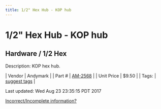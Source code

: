 ```yaml
---
title: 1/2" Hex Hub - KOP hub
---
```


# 1/2" Hex Hub - KOP hub
## Hardware / 1/2 Hex
Description: 	KOP hex hub.  

| Vendor | Andymark | 
| Part # | [AM-2568](http://www.andymark.com/product-p/am-2568.htm) | 
| Unit Price | $9.50 | 
| Tags: | [suggest tags](https://docs.google.com/forms/d/e/1FAIpQLSeWyY8v3RgOty-MyWmh9U0iivNYN_molChYyS-0U-o-kOAv_g/viewform) | 

Last updated: Wed Aug 23 23:35:15 PDT 2017

 [Incorrect/Incomplete information?](https://docs.google.com/forms/d/e/1FAIpQLSeWyY8v3RgOty-MyWmh9U0iivNYN_molChYyS-0U-o-kOAv_g/viewform)